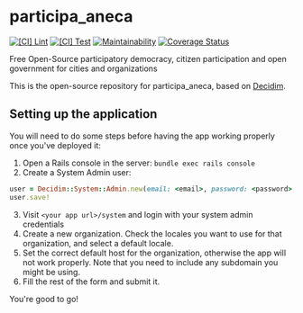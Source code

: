 # participa_aneca

[![[CI] Lint](https://github.com/Platoniq/participa-aneca/actions/workflows/lint.yml/badge.svg)](https://github.com/Platoniq/participa-aneca/actions/workflows/lint.yml)
[![[CI] Test](https://github.com/Platoniq/participa-aneca/actions/workflows/test.yml/badge.svg)](https://github.com/Platoniq/participa-aneca/actions/workflows/test.yml)
[![Maintainability](https://api.codeclimate.com/v1/badges/57cd5b8ca8064dfff86c/maintainability)](https://codeclimate.com/github/Platoniq/participa-aneca/maintainability)
[![Coverage Status](https://coveralls.io/repos/github/Platoniq/participa-aneca/badge.svg?branch=main)](https://coveralls.io/github/Platoniq/participa-aneca?branch=main)

Free Open-Source participatory democracy, citizen participation and open government for cities and organizations

This is the open-source repository for participa_aneca, based on [Decidim](https://github.com/decidim/decidim).

## Setting up the application

You will need to do some steps before having the app working properly once you've deployed it:

1. Open a Rails console in the server: `bundle exec rails console`
2. Create a System Admin user:

```ruby
user = Decidim::System::Admin.new(email: <email>, password: <password>, password_confirmation: <password>)
user.save!
```

3. Visit `<your app url>/system` and login with your system admin credentials
4. Create a new organization. Check the locales you want to use for that organization, and select a default locale.
5. Set the correct default host for the organization, otherwise the app will not work properly. Note that you need to include any subdomain you might be using.
6. Fill the rest of the form and submit it.

You're good to go!
